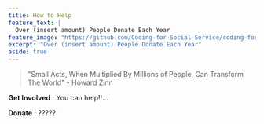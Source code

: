 ```yaml
---
title: How to Help
feature_text: |
  Over (insert amount) People Donate Each Year
feature_image: "https://github.com/Coding-for-Social-Service/coding-for-social-service.github.io/blob/master/assets/images/Brent-Parade-copy.jpg?raw=true"
excerpt: "Over (insert amount) People Donate Each Year"
aside: true
---
```

> "Small Acts, When Multiplied By Millions of People, Can Transform The World" - Howard Zinn





**Get Involved**
: You can help!!... 

**Donate**
: ?????



















